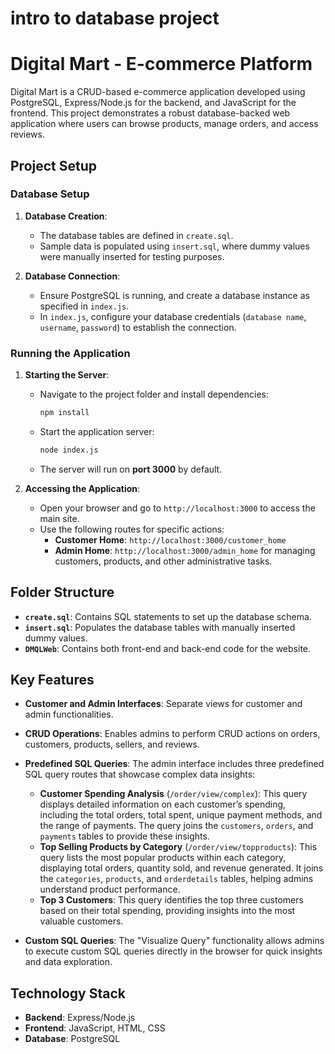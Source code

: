 # intro to database project
# Digital Mart - E-commerce Platform

Digital Mart is a CRUD-based e-commerce application developed using PostgreSQL, Express/Node.js for the backend, and JavaScript for the frontend. This project demonstrates a robust database-backed web application where users can browse products, manage orders, and access reviews.

## Project Setup

### Database Setup
1. **Database Creation**:
   - The database tables are defined in `create.sql`.
   - Sample data is populated using `insert.sql`, where dummy values were manually inserted for testing purposes.

2. **Database Connection**:
   - Ensure PostgreSQL is running, and create a database instance as specified in `index.js`.
   - In `index.js`, configure your database credentials (`database name`, `username`, `password`) to establish the connection.

### Running the Application
1. **Starting the Server**:
   - Navigate to the project folder and install dependencies:
     ```bash
     npm install
     ```
   - Start the application server:
     ```bash
     node index.js
     ```
   - The server will run on **port 3000** by default.

2. **Accessing the Application**:
   - Open your browser and go to `http://localhost:3000` to access the main site.
   - Use the following routes for specific actions:
     - **Customer Home**: `http://localhost:3000/customer_home`
     - **Admin Home**: `http://localhost:3000/admin_home` for managing customers, products, and other administrative tasks.

## Folder Structure
- **`create.sql`**: Contains SQL statements to set up the database schema.
- **`insert.sql`**: Populates the database tables with manually inserted dummy values.
- **`DMQLWeb`**: Contains both front-end and back-end code for the website.

## Key Features
- **Customer and Admin Interfaces**: Separate views for customer and admin functionalities.
- **CRUD Operations**: Enables admins to perform CRUD actions on orders, customers, products, sellers, and reviews.
- **Predefined SQL Queries**: The admin interface includes three predefined SQL query routes that showcase complex data insights:
  - **Customer Spending Analysis** (`/order/view/complex`): This query displays detailed information on each customer’s spending, including the total orders, total 
      spent, unique payment methods, and the range of payments. The query joins the `customers`, `orders`, and `payments` tables to provide these insights.
  - **Top Selling Products by Category** (`/order/view/topproducts`): This query lists the most popular products within each category, displaying total orders, 
      quantity sold, and revenue generated. It joins the `categories`, `products`, and `orderdetails` tables, helping admins understand product performance.
  - **Top 3 Customers**: This query identifies the top three customers based on their total spending, providing insights into the most valuable customers.

- **Custom SQL Queries**: The "Visualize Query" functionality allows admins to execute custom SQL queries directly in the browser for quick insights and data exploration.

## Technology Stack
- **Backend**: Express/Node.js
- **Frontend**: JavaScript, HTML, CSS
- **Database**: PostgreSQL




